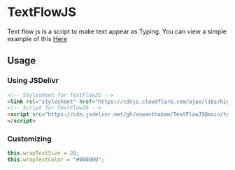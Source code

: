 # TextFlowJS

Text flow js is a script to make text appear as Typing. You can view a simple example of this <a href="https://aswanthabam.github.io/TextFlowJS/">Here</a>

## Usage
### Using JSDelivr

```html
<!-- Stylesheet for TextFlowJS -->
<link rel="stylesheet" href="https://cdnjs.cloudflare.com/ajax/libs/highlight.js/11.2.0/styles/default.min.css">
<!-- Script for TextFlowJS -->
<script src="https://cdn.jsdelivr.net/gh/aswanthabam/TextFlowJS@main/textWrap.js" type="text/javascript" charset="utf-8">
</script>
```

### Customizing

```js
this.wrapTextSize = 20;
this.wrapTextColor = "#000000";
```